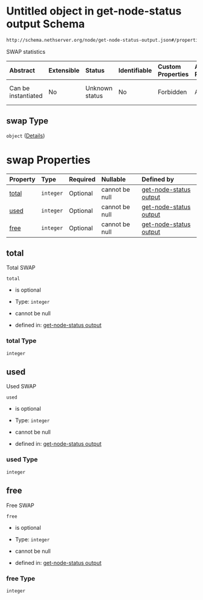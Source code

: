 # Untitled object in get-node-status output Schema

```txt
http://schema.nethserver.org/node/get-node-status-output.json#/properties/swap
```

SWAP statistics

| Abstract            | Extensible | Status         | Identifiable | Custom Properties | Additional Properties | Access Restrictions | Defined In                                                                              |
| :------------------ | :--------- | :------------- | :----------- | :---------------- | :-------------------- | :------------------ | :-------------------------------------------------------------------------------------- |
| Can be instantiated | No         | Unknown status | No           | Forbidden         | Allowed               | none                | [get-node-status-output.json*](node/get-node-status-output.json "open original schema") |

## swap Type

`object` ([Details](get-node-status-output-properties-swap.md))

# swap Properties

| Property        | Type      | Required | Nullable       | Defined by                                                                                                                                                                             |
| :-------------- | :-------- | :------- | :------------- | :------------------------------------------------------------------------------------------------------------------------------------------------------------------------------------- |
| [total](#total) | `integer` | Optional | cannot be null | [get-node-status output](get-node-status-output-properties-swap-properties-total.md "http://schema.nethserver.org/node/get-node-status-output.json#/properties/swap/properties/total") |
| [used](#used)   | `integer` | Optional | cannot be null | [get-node-status output](get-node-status-output-properties-swap-properties-used.md "http://schema.nethserver.org/node/get-node-status-output.json#/properties/swap/properties/used")   |
| [free](#free)   | `integer` | Optional | cannot be null | [get-node-status output](get-node-status-output-properties-swap-properties-free.md "http://schema.nethserver.org/node/get-node-status-output.json#/properties/swap/properties/free")   |

## total

Total SWAP

`total`

*   is optional

*   Type: `integer`

*   cannot be null

*   defined in: [get-node-status output](get-node-status-output-properties-swap-properties-total.md "http://schema.nethserver.org/node/get-node-status-output.json#/properties/swap/properties/total")

### total Type

`integer`

## used

Used SWAP

`used`

*   is optional

*   Type: `integer`

*   cannot be null

*   defined in: [get-node-status output](get-node-status-output-properties-swap-properties-used.md "http://schema.nethserver.org/node/get-node-status-output.json#/properties/swap/properties/used")

### used Type

`integer`

## free

Free SWAP

`free`

*   is optional

*   Type: `integer`

*   cannot be null

*   defined in: [get-node-status output](get-node-status-output-properties-swap-properties-free.md "http://schema.nethserver.org/node/get-node-status-output.json#/properties/swap/properties/free")

### free Type

`integer`
